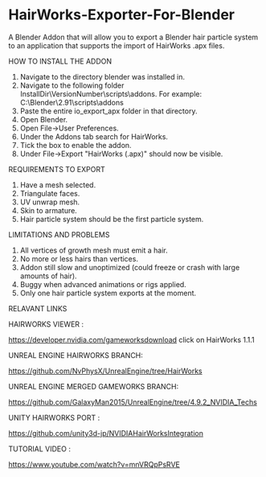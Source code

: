 # HairWorks-Exporter-For-Blender
A Blender Addon that will allow you to export a Blender hair particle system to an application that supports the import of HairWorks .apx files.

HOW TO INSTALL THE ADDON

1. Navigate to the directory blender was installed in.
2. Navigate to the following folder InstallDir\VersionNumber\scripts\addons. For example: C:\Blender\2.91\scripts\addons
3. Paste the entire io_export_apx folder in that directory.
4. Open Blender.
5. Open File->User Preferences.
6. Under the Addons tab search for HairWorks.
7. Tick the box to enable the addon.
8. Under File->Export "HairWorks (.apx)" should now be visible.

REQUIREMENTS TO EXPORT

1. Have a mesh selected.
2. Triangulate faces.
3. UV unwrap mesh.
4. Skin to armature.
5. Hair particle system should be the first particle system.


LIMITATIONS AND PROBLEMS

1. All vertices of growth mesh must emit a hair.
2. No more or less hairs than vertices.
3. Addon still slow and unoptimized (could freeze or crash with large amounts of hair).
4. Buggy when advanced animations or rigs applied.
5. Only one hair particle system exports at the moment.

RELAVANT LINKS

HAIRWORKS VIEWER :

https://developer.nvidia.com/gameworksdownload
click on HairWorks 1.1.1

UNREAL ENGINE HAIRWORKS BRANCH:

https://github.com/NvPhysX/UnrealEngine/tree/HairWorks

UNREAL ENGINE MERGED GAMEWORKS BRANCH:

https://github.com/GalaxyMan2015/UnrealEngine/tree/4.9.2_NVIDIA_Techs

UNITY HAIRWORKS PORT :

https://github.com/unity3d-jp/NVIDIAHairWorksIntegration

TUTORIAL VIDEO :

https://www.youtube.com/watch?v=mnVRQpPsRVE

